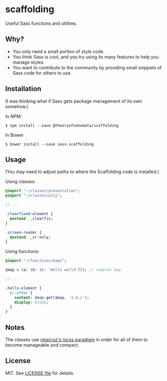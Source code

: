 # scaffolding

Useful Sass functions and utilities.

## Why?

- You only need a small portion of style code.
- You think Sass is cool, and you try using its many features to help you manage styles.
- You want to contribute to the community by providing small snippets of Sass code for others to use.

## Installation

(I was thinking what if Sass gets package management of its own somehow.)

In NPM:

    $ npm install --save @theoryofnekomata/scaffolding

In Bower

    $ bower install --save sass-scaffolding

## Usage

(You may need to adjust paths to where the Scaffolding code is installed.)

Using classes:

```sass
@import "~/classes/presentation";
@import "~/classes/a11y";

// ...

.clearfixed-element {
  @extend ._clearfix;
}

.screen-reader {
  @extend ._sr-only;
}
```

Using functions:

```sass
@import "~/functions/maps";

$map = (a: (b: (c: 'Hello world'))); // complex map

// ...

.hello-element {
  &::after {
    content: deep-get($map, 'a.b.c');
    display: block;
  }
}
```

## Notes

The classes use [rstacruz's rscss paradigm](https://github.com/rstacruz/rscss) in order for all of them to become manageable
and compact.

## License

MIT. See [LICENSE file](https://github.com/Temoto-kun/scaffolding/blob/master/LICENSE) for details.
